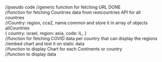 //pseudo code
//generic function for fetching URL      DONE  
//function for fetching Countries data from restcountries API for all countries  
//Country: region, cca2, name.common and store it in array of objects  
allCountries  
{
 country: israel,
 region: asia,
 code: IL,
}  
//function for fetching COVID data per country that can display the regions   
//embed chart and test it on static data  
//function to display Chart for each Continents or country  
//function to display data  